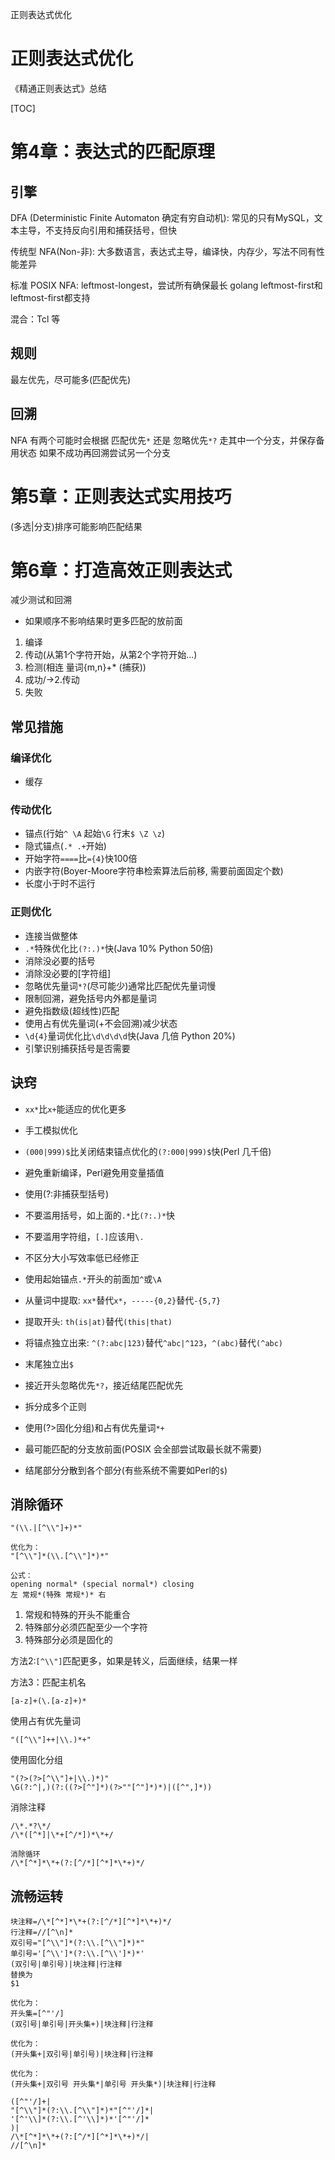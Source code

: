 正则表达式优化
# 正则表达式优化

《精通正则表达式》总结

[TOC]

# 第4章：表达式的匹配原理

## 引擎

DFA (Deterministic Finite Automaton 确定有穷自动机): 
常见的只有MySQL，文本主导，不支持反向引用和捕获括号，但快

传统型 NFA(Non-非): 
大多数语言，表达式主导，编译快，内存少，写法不同有性能差异

标准 POSIX NFA: 
leftmost-longest，尝试所有确保最长
golang leftmost-first和leftmost-first都支持

混合：Tcl 等

## 规则

最左优先，尽可能多(匹配优先)

## 回溯

NFA 有两个可能时会根据 匹配优先`*` 还是 忽略优先`*?`
走其中一个分支，并保存备用状态
如果不成功再回溯尝试另一个分支

# 第5章：正则表达式实用技巧

(多选|分支)排序可能影响匹配结果

# 第6章：打造高效正则表达式
减少测试和回溯

- 如果顺序不影响结果时更多匹配的放前面

1. 编译
2. 传动(从第1个字符开始，从第2个字符开始...)
3. 检测(相连 量词{m,n}+* (捕获))
4. 成功/->2.传动
5. 失败

## 常见措施

### 编译优化
- 缓存

### 传动优化
- 锚点(行始`^ \A` 起始`\G` 行末`$ \Z \z`)
- 隐式锚点(`.* .+`开始)
- 开始字符`====`比`={4}`快100倍
- 内嵌字符(Boyer-Moore字符串检索算法后前移, 需要前面固定个数)
- 长度小于时不运行

### 正则优化
- 连接当做整体
- `.*`特殊优化比`(?:.)*`快(Java 10% Python 50倍)
- 消除没必要的括号
- 消除没必要的[字符组]
- 忽略优先量词`*?`(尽可能少)通常比匹配优先量词慢
- 限制回溯，避免括号内外都是量词
- 避免指数级(超线性)匹配
- 使用占有优先量词(+不会回溯)减少状态
- `\d{4}`量词优化比`\d\d\d\d`快(Java 几倍 Python 20%)
- 引擎识别捕获括号是否需要

## 诀窍
- `xx*`比`x+`能适应的优化更多
- 手工模拟优化
- `(000|999)$`比关闭结束锚点优化的`(?:000|999)$`快(Perl 几千倍)

- 避免重新编译，Perl避免用变量插值
- 使用(?:非捕获型括号)
- 不要滥用括号，如上面的`.*`比`(?:.)*`快
- 不要滥用字符组，`[.]`应该用`\.`
- 不区分大小写效率低已经修正
- 使用起始锚点`.*`开头的前面加`^`或`\A`

- 从量词中提取: `xx*`替代`x*`，`-----{0,2}`替代`-{5,7}`
- 提取开头: `th(is|at)`替代`(this|that)`

- 将锚点独立出来: `^(?:abc|123)`替代`^abc|^123`，`^(abc)`替代`(^abc)`
- 末尾独立出`$`
- 接近开头忽略优先`*?`，接近结尾匹配优先
- 拆分成多个正则

- 使用(?>固化分组)和占有优先量词`*+`
- 最可能匹配的分支放前面(POSIX 会全部尝试取最长就不需要)
- 结尾部分分散到各个部分(有些系统不需要如Perl的`$`)

## 消除循环
```regexp
"(\\.|[^\\"]+)*"

优化为：
"[^\\"]*(\\.[^\\"]*)*"

公式：
opening normal* (special normal*) closing
左 常规*(特殊 常规*)* 右
```
1. 常规和特殊的开头不能重合
2. 特殊部分必须匹配至少一个字符
3. 特殊部分必须是固化的

方法2:`[^\\"]`匹配更多，如果是转义，后面继续，结果一样

方法3：匹配主机名
```regexp
[a-z]+(\.[a-z]+)*
```

使用占有优先量词
```regexp
"([^\\"]++|\\.)*+"
```

使用固化分组
```regexp
"(?>(?>[^\\"]+|\\.)*)"
\G(?:^|,)(?:((?>[^"]*)(?>""[^"]*)*)|([^",]*))
```

消除注释
```regexp
/\*.*?\*/
/\*([^*]|\*+[^/*])*\*+/

消除循环
/\*[^*]*\*+(?:[^/*][^*]*\*+)*/
```

## 流畅运转
```regexp
块注释=/\*[^*]*\*+(?:[^/*][^*]*\*+)*/
行注释=//[^\n]*
双引号="[^\\"]*(?:\\.[^\\"]*)*"
单引号='[^\\']*(?:\\.[^\\']*)*'
(双引号|单引号)|块注释|行注释
替换为
$1

优化为：
开头集=[^"'/]
(双引号|单引号|开头集+)|块注释|行注释

优化为：
(开头集+|双引号|单引号)|块注释|行注释

优化为：
(开头集+|双引号 开头集*|单引号 开头集*)|块注释|行注释

([^"'/]+|
"[^\\"]*(?:\\.[^\\"]*)*"[^"'/]*|
'[^'\\]*(?:\\.[^'\\]*)*'[^"'/]*
)|
/\*[^*]*\*+(?:[^/*][^*]*\*+)*/|
//[^\n]*
```
